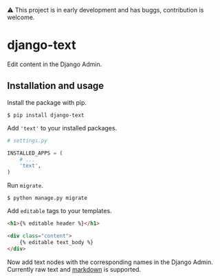 :warning:  This project is in early development and has buggs, contribution is welcome.

# django-text

Edit content in the Django Admin.

## Installation and usage

Install the package with pip.

```shell
$ pip install django-text
```

Add `'text'` to your installed packages.

```python
# settings.py

INSTALLED_APPS = (
    # ...
    'text',
)
```

Run `migrate`.

```shell
$ python manage.py migrate
```

Add `editable` tags to your templates.

```html
<h1>{% editable header %}</h1>

<div class="content">
    {% editable text_body %}
</div>
```

Now add text nodes with the corresponding names in the Django Admin.
Currently raw text and [markdown](http://daringfireball.net/projects/markdown/) is supported.
